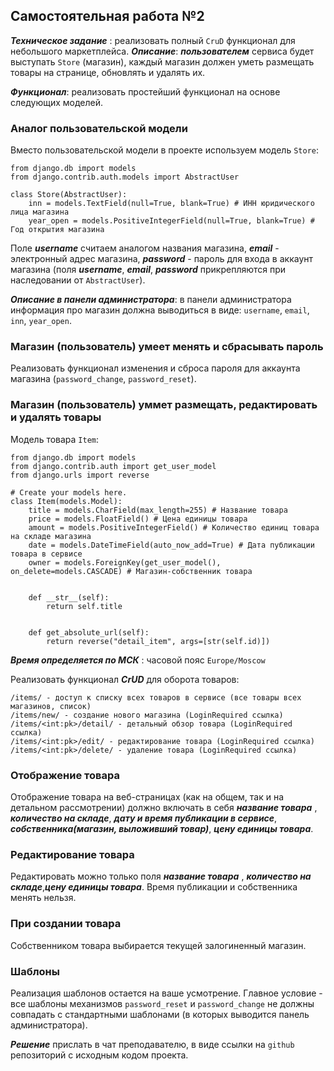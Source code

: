 ## Самостоятельная работа №2

***Техническое задание*** : реализовать полный ```CruD``` функционал для небольшого маркетплейса.
***Описание***: ***пользователем*** сервиса будет выступать ```Store``` (магазин), каждый магазин должен уметь размещать товары на странице, обновлять и удалять их.

***Функционал***: реализовать простейший функционал на основе следующих моделей.
### Аналог пользовательской модели
Вместо пользовательской модели в проекте используем модель ```Store```:
```
from django.db import models
from django.contrib.auth.models import AbstractUser

class Store(AbstractUser):
    inn = models.TextField(null=True, blank=True) # ИНН юридического лица магазина
    year_open = models.PositiveIntegerField(null=True, blank=True) # Год открытия магазина
```

Поле ***username*** считаем аналогом названия магазина, ***email*** - электронный адрес магазина, ***password*** - пароль для входа в аккаунт магазина (поля ***username***, ***email***, ***password*** прикрепляются при наследовании от ```AbstractUser```).

***Описание в панели администратора***: в панели администратора информация про магазин должна выводиться в виде: ```username```, ```email```, ```inn```, ```year_open```.

### Магазин (пользователь) умеет менять и сбрасывать пароль
Реализовать функционал изменения и сброса пароля для аккаунта магазина (```password_change```, ```password_reset```).

### Магазин (пользователь) уммет размещать, редактировать и удалять товары
Модель товара ```Item```:
```
from django.db import models
from django.contrib.auth import get_user_model
from django.urls import reverse

# Create your models here.
class Item(models.Model):
    title = models.CharField(max_length=255) # Название товара
    price = models.FloatField() # Цена единицы товара
    amount = models.PositiveIntegerField() # Количество единиц товара на складе магазина
    date = models.DateTimeField(auto_now_add=True) # Дата публикации товара в сервисе
    owner = models.ForeignKey(get_user_model(), on_delete=models.CASCADE) # Магазин-собственник товара


    def __str__(self):
        return self.title 


    def get_absolute_url(self):
        return reverse("detail_item", args=[str(self.id)])
```
***Время определяется по МСК*** : часовой пояс ```Europe/Moscow```

Реализовать функционал ***CrUD*** для оборота товаров:
```
/items/ - доступ к списку всех товаров в сервисе (все товары всех магазинов, список)
/items/new/ - создание нового магазина (LoginRequired ссылка)
/items/<int:pk>/detail/ - детальный обзор товара (LoginRequired ссылка)
/items/<int:pk>/edit/ - редактирование товара (LoginRequired ссылка)
/items/<int:pk>/delete/ - удаление товара (LoginRequired ссылка)
```

### Отображение товара
Отображение товара на веб-страницах (как на общем, так и на детальном рассмотрении) должно включать в себя ***название товара*** , ***количество на складе***, ***дату и время публикации в сервисе***, ***собственника(магазин, выложивший товар)***, ***цену единицы товара***.
### Редактирование товара
Редактировать можно только поля ***название товара*** , ***количество на складе***,***цену единицы товара***. Время публикации и собственника менять нельзя.
### При создании товара
Собственником товара выбирается текущей залогиненный магазин.

### Шаблоны
Реализация шаблонов остается на ваше усмотрение. Главное условие - все шаблоны механизмов ```password_reset``` и ```password_change``` не должны совпадать с стандартными шаблонами (в которых выводится панель администратора).


***Решение*** прислать в чат преподавателю, в виде ссылки на ```github``` репозиторий c исходным кодом проекта.